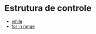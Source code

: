 # Estrutura de controle

* [while](https://github.com/robsonoduarte/learn-python/blob/master/python-curso-completo/estruturas-controle/while.py)
* [for in range](https://github.com/robsonoduarte/learn-python/blob/master/python-curso-completo/estruturas-controle/for_range.py)
